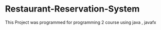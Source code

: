# Restaurant-Reservation-System
This Project was programmed for programming 2 course using java , javafx 

